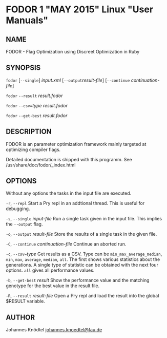 FODOR 1 "MAY 2015" Linux "User Manuals"
=======================================

NAME
----

FODOR - Flag Optimization using Discreet Optimization in Ruby

SYNOPSIS
--------

`fodor` [`--single`] *input.xml* [`--output`*result-file*] [`--continue` *continuation-file*]

`fodor` `--result` *result.fodor*

`fodor` `--csv=`*type* *result.fodor*

`fodor` `--get-best` *result.fodor*

DESCRIPTION
-----------

FODOR is an parameter optimization framework mainly targeted at optimizing compiler flags.

Detailed documentation is shipped with this programm. See /usr/share/doc/fodor/\_index.html

OPTIONS
-------

Without any options the tasks in the input file are executed.

`-r`, `--repl`
  Start a Pry repl in an addtional thread. This is useful for debugging.

`-s`, `--single` *input-file*
  Run a single task given in the input file. This implies the `--output` flag.

`-o`, `--output` *result-file*
  Store the results of a single task in the given file.

`-C`, `--continue` *continuation-file*
  Continue an aborted run.

`-c`, `--csv=`*type*
  Get results as a CSV. Type can be `min_max_average_median`, `min`, `max`, `average`, `median`, `all`. The first shows various statistics about the generations. A single type of statistic can be obtained with the next four options. `all` gives all performance values.

`-b`, `--get-best` *result* 
  Show the performance value and the matching genotype for the best value in the result file.

`-R`, `--result` *result-file*
  Open a Pry repl and load the result into the global $RESULT variable.

AUTHOR
------

Johannes Knödtel <johannes.knoedtel@fau.de>
